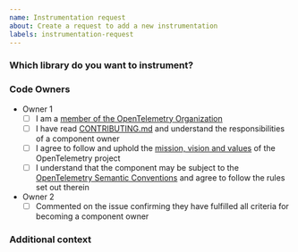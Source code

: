 ```yaml
---
name: Instrumentation request
about: Create a request to add a new instrumentation
labels: instrumentation-request
---
```


<!--
**NB:** Before opening an instrumentation request against this repo, please read [the contributing guidelines for new instrumentation](../blob/main/CONTRIBUTING.md#new-instrumentation).
-->

### Which library do you want to instrument?
<!--
A clear and concise description of why this library should be instrumented. Ex. I'm always frustrated when [...]
-->

### Code Owners

<!--
New Instrumentations MUST have at least 2 code-owners that will maintain the instrumentation long-term.
Any code-owners listed MUST fulfill all criteria laid out in the checklist below.
-->

- Owner 1
  - [ ] I am a [member of the OpenTelemetry Organization](https://github.com/open-telemetry/community/blob/main/guides/contributor/membership.md#member)
  - [ ] I have read [CONTRIBUTING.md](../blob/main/CONTRIBUTING.md) and understand the responsibilities of a component owner
  - [ ] I agree to follow and uphold the [mission, vision and values](https://github.com/open-telemetry/community/blob/main/mission-vision-values.md) of the OpenTelemetry project
  - [ ] I understand that the component may be subject to the [OpenTelemetry Semantic Conventions](https://github.com/open-telemetry/semantic-conventions) and agree to follow the rules set out therein
- Owner 2
  <!-- instruct any co-owners to complete the checklist above and comment it on this issue -->
  - [ ] Commented on the issue confirming they have fulfilled all criteria for becoming a component owner
<!-- continue listing co-owners if you have more than two -->

### Additional context
<!--
Add any other context or screenshots about the instrumentation request here. Is there a reference you could point for the well-defined lifecycle methods?
-->
